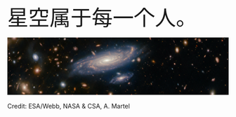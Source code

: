 <font face="HEI" size=7>星空属于每一个人。</font>

![alt 属性文本](assets/images/potm2301a.jpg)

Credit:
ESA/Webb, NASA & CSA, A. Martel
